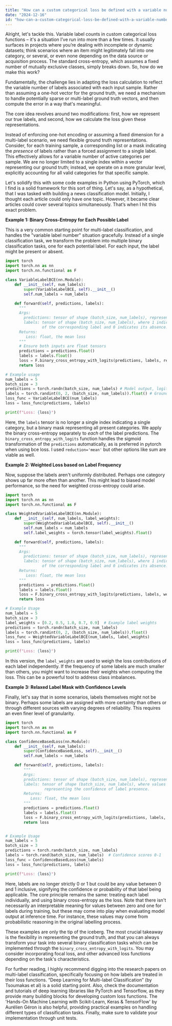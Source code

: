 ```yaml
---
title: "How can a custom categorical loss be defined with a variable number of labels?"
date: "2024-12-16"
id: "how-can-a-custom-categorical-loss-be-defined-with-a-variable-number-of-labels"
---
```


Alright, let's tackle this. Variable label counts in custom categorical loss functions – it's a situation I’ve run into more than a few times. It usually surfaces in projects where you’re dealing with incomplete or dynamic datasets; think scenarios where an item might legitimately fall into one category, or several, or even none depending on the data source or acquisition process. The standard cross-entropy, which assumes a fixed number of mutually exclusive classes, simply breaks down. So, how do we make this work?

Fundamentally, the challenge lies in adapting the loss calculation to reflect the variable number of labels associated with each input sample. Rather than assuming a one-hot vector for the ground truth, we need a mechanism to handle potentially sparse or multi-label ground truth vectors, and then compute the error in a way that's meaningful.

The core idea revolves around two modifications: first, how we represent our true labels, and second, how we calculate the loss given these representations.

Instead of enforcing one-hot encoding or assuming a fixed dimension for a multi-label scenario, we need flexible ground truth representations. Consider, for each training sample, a corresponding list or a mask indicating the *presence* of labels rather than a forced assignment to a single label. This effectively allows for a variable number of active categories per sample. We are no longer limited to a single index within a vector representing our ground truth; instead, we operate on a more granular level, explicitly accounting for all valid categories for that specific sample.

Let's solidify this with some code examples in Python using PyTorch, which I find is a solid framework for this sort of thing. Let's say, as a hypothetical, that I was tasked with building a news classification model. Initially, I thought each article could only have one topic. However, it became clear articles could cover several topics simultaneously. That’s when I hit this exact problem.

**Example 1: Binary Cross-Entropy for Each Possible Label**

This is a very common starting point for multi-label classification, and handles the "variable label number" situation gracefully. Instead of a single classification task, we transform the problem into multiple binary classification tasks, one for each potential label. For each input, the label might be present or absent.

```python
import torch
import torch.nn as nn
import torch.nn.functional as F

class VariableLabelBCE(nn.Module):
    def __init__(self, num_labels):
        super(VariableLabelBCE, self).__init__()
        self.num_labels = num_labels

    def forward(self, predictions, labels):
      """
      Args:
        predictions: tensor of shape (batch_size, num_labels), representing the model outputs.
        labels: tensor of shape (batch_size, num_labels), where 1 indicates the presence
                of the corresponding label and 0 indicates its absence.
      Returns:
         Loss: float, the mean loss
      """
      # Ensure both inputs are float tensors
      predictions = predictions.float()
      labels = labels.float()
      loss = F.binary_cross_entropy_with_logits(predictions, labels, reduction='mean')
      return loss

# Example usage
num_labels = 5
batch_size = 3
predictions = torch.randn(batch_size, num_labels) # Model output, logits
labels = torch.randint(0, 2, (batch_size, num_labels)).float() # Ground truth, binary mask
loss_func = VariableLabelBCE(num_labels)
loss = loss_func(predictions, labels)

print(f"Loss: {loss}")
```

Here, the `labels` tensor is no longer a single index indicating a single category, but a binary mask representing all present categories. We apply the binary cross-entropy separately to *each* of the label predictions. The `binary_cross_entropy_with_logits` function handles the sigmoid transformation of the `predictions` automatically, as is preferred in pytorch when using bce loss. I used `reduction='mean'` but other options like sum are viable as well.

**Example 2: Weighted Loss based on Label Frequency**

Now, suppose the labels aren't uniformly distributed. Perhaps one category shows up far more often than another. This might lead to biased model performance, so the need for weighted cross-entropy could arise.

```python
import torch
import torch.nn as nn
import torch.nn.functional as F

class WeightedVariableLabelBCE(nn.Module):
    def __init__(self, num_labels, label_weights):
        super(WeightedVariableLabelBCE, self).__init__()
        self.num_labels = num_labels
        self.label_weights = torch.tensor(label_weights).float()

    def forward(self, predictions, labels):
      """
      Args:
        predictions: tensor of shape (batch_size, num_labels), representing the model outputs.
        labels: tensor of shape (batch_size, num_labels), where 1 indicates the presence
                of the corresponding label and 0 indicates its absence.
      Returns:
         Loss: float, the mean loss
      """
      predictions = predictions.float()
      labels = labels.float()
      loss = F.binary_cross_entropy_with_logits(predictions, labels, weight=self.label_weights, reduction='mean')
      return loss

# Example Usage
num_labels = 5
batch_size = 3
label_weights = [0.2, 0.5, 1.0, 0.7, 0.9]  # Example label weights
predictions = torch.randn(batch_size, num_labels)
labels = torch.randint(0, 2, (batch_size, num_labels)).float()
loss_func = WeightedVariableLabelBCE(num_labels, label_weights)
loss = loss_func(predictions, labels)

print(f"Loss: {loss}")
```

In this version, the `label_weights` are used to weigh the loss contributions of each label independently. If the frequency of some labels are much smaller than others, you might want to increase their weights when computing the loss. This can be a powerful tool to address class imbalances.

**Example 3: Relaxed Label Mask with Confidence Levels**

Finally, let's say that in some scenarios, labels themselves might not be binary. Perhaps some labels are assigned with more certainty than others or through different sources with varying degrees of reliability. This requires an even finer level of granularity.

```python
import torch
import torch.nn as nn
import torch.nn.functional as F

class ConfidenceBasedLoss(nn.Module):
    def __init__(self, num_labels):
        super(ConfidenceBasedLoss, self).__init__()
        self.num_labels = num_labels

    def forward(self, predictions, labels):
        """
        Args:
        predictions: tensor of shape (batch_size, num_labels), representing the model outputs.
        labels: tensor of shape (batch_size, num_labels), where values are between 0 and 1
                 representing the confidence of label presence.
        Returns:
           Loss: float, the mean loss
        """
        predictions = predictions.float()
        labels = labels.float()
        loss = F.binary_cross_entropy_with_logits(predictions, labels, reduction='mean')
        return loss


# Example Usage
num_labels = 5
batch_size = 3
predictions = torch.randn(batch_size, num_labels)
labels = torch.rand(batch_size, num_labels)  # Confidence scores 0-1
loss_func = ConfidenceBasedLoss(num_labels)
loss = loss_func(predictions, labels)

print(f"Loss: {loss}")
```

Here, labels are no longer strictly 0 or 1 but could be any value between 0 and 1 inclusive, signifying the confidence or probability of that label being applicable. The core principle remains the same: treating each label individually, and using binary cross-entropy as the loss. Note that there isn't necessarily an interpretable meaning for values between zero and one for labels during training, but these may come into play when evaluating model output at inference time. For instance, these values may come from probabilistic reasoning in the original labelling process.

These examples are only the tip of the iceberg. The most crucial takeaway is the flexibility in representing the ground truth, and that you can always transform your task into several binary classification tasks which can be implemented through the `binary_cross_entropy_with_logits`. You may consider incorporating focal loss, and other advanced loss functions depending on the task's characteristics.

For further reading, I highly recommend digging into the research papers on multi-label classification, specifically focusing on how labels are treated in their loss functions. “Deep Learning for Multi-label Classification” (by Tsoumakas et al) is a solid starting point. Also, check the documentation and tutorials of deep learning libraries like PyTorch and Tensorflow, as they provide many building blocks for developing custom loss functions. The 'Hands-On Machine Learning with Scikit-Learn, Keras & TensorFlow' by Aurélien Géron is also helpful, providing practical examples on handling different types of classification tasks. Finally, make sure to validate your implementation through unit tests.
